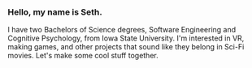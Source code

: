 ### Hello, my name is Seth.

I have two Bachelors of Science degrees, Software Engineering and Cognitive Psychology, from Iowa State University.
I'm interested in VR, making games, and other projects that sound like they belong in Sci-Fi movies.
Let's make some cool stuff together.
